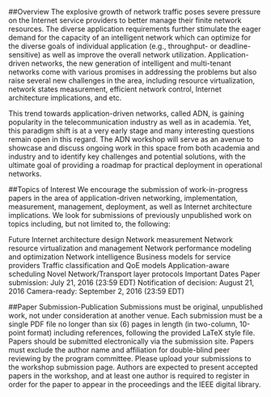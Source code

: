 ##Overview
The explosive growth of network traffic poses severe pressure on the Internet service providers to better manage their finite network resources. The diverse application requirements further stimulate the eager demand for the capacity of an intelligent network which can optimize for the diverse goals of individual application (e.g., throughput- or deadline-sensitive) as well as improve the overall network utilization. Application-driven networks, the new generation of intelligent and multi-tenant networks come with various promises in addressing the problems but also raise several new challenges in the area, including resource virtualization, network states measurement, efficient network control, Internet architecture implications, and etc.

This trend towards application-driven networks, called ADN, is gaining popularity in the telecommunication industry as well as in academia. Yet, this paradigm shift is at a very early stage and many interesting questions remain open in this regard. The ADN workshop will serve as an avenue to showcase and discuss ongoing work in this space from both academia and industry and to identify key challenges and potential solutions, with the ultimate goal of providing a roadmap for practical deployment in operational networks.

##Topics of Interest
We encourage the submission of work-in-progress papers in the area of application-driven networking, implementation, measurement, management, deployment, as well as Internet architecture implications. We look for submissions of previously unpublished work on topics including, but not limited to, the following:

Future Internet architecture design
Network measurement
Network resource virtualization and management
Network performance modeling and optimization
Network intelligence
Business models for service providers
Traffic classification and QoE models
Application-aware scheduling
Novel Network/Transport layer protocols
Important Dates
Paper submission: July 21, 2016 (23:59 EDT) Notification of decision: August 21, 2016 Camera-ready: September 2, 2016 (23:59 EDT)

##Paper Submission-Publication
Submissions must be original, unpublished work, not under consideration at another venue. Each submission must be a single PDF file no longer than six (6) pages in length (in two-column, 10-point format) including references, following the provided LaTeX style file. Papers should be submitted electronically via the submission site. Papers must exclude the author name and affiliation for double-blind peer reviewing by the program committee. Please upload your submissions to the workshop submission page. Authors are expected to present accepted papers in the workshop, and at least one author is required to register in order for the paper to appear in the proceedings and the IEEE digital library.
